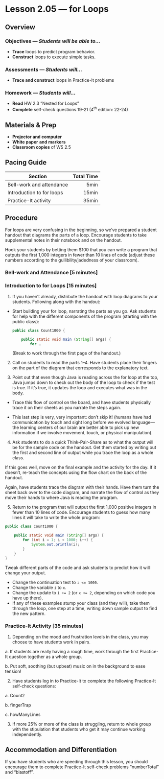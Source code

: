 Lesson 2.05 — for Loops
====================================================================================================

Overview
--------
### Objectives — _Students will be able to…_
- **Trace** loops to predict program behavior.
- **Construct** loops to execute simple tasks.

### Assessments — _Students will…_
- **Trace and construct** loops in Practice-It problems

### Homework — _Students will…_
- **Read** HW 2.3 “Nested for Loops”
- **Complete** self-check questions 19-21 (4<sup>th</sup> edition: 22-24)


Materials & Prep
----------------
- **Projector and computer**
- **White paper** **and** **markers**
- **Classroom copies** of WS 2.5


Pacing Guide
------------
| Section                   | Total Time |
|---------------------------|-----------:|
| Bell-work and attendance  |       5min |
| Introduction to for loops |      15min |
| Practice-It activity      |      35min |


Procedure
---------
For loops are very confusing in the beginning, so we’ve prepared a student handout that diagrams the
parts of a loop. Encourage students to take supplemental notes in their notebook and on the handout.

Hook your students by betting them $100 that you can write a program that outputs the first 1,000
integers in fewer than 10 lines of code (adjust these numbers according to the gullibility/jadedness
of your classroom).

### Bell-work and Attendance \[5 minutes\]

### Introduction to for Loops \[15 minutes\]

1. If you haven’t already, distribute the handout with loop diagrams to your students. Following
  along with the handout:

  - Start building your for loop, narrating the parts as you go. Ask students for help with the
    different components of the program (starting with the public class):

    ``` Java
    public class Count1000 {

        public static void main (String[] args) {
            for …
    ```

    (Break to work through the first page of the handout.)

2. Call on students to read the parts 1–4. Have students place their fingers on the part of the
  diagram that corresponds to the explanatory text.

3. Point out that even though Java is reading across the for loop at the top, Java jumps down to
  check out the body of the loop to check if the test is true. If it’s true, it updates the loop and
  executes what was in the body.

  - Trace this flow of control on the board, and have students physically trace it on their sheets
    as you narrate the steps again.

  - This last step is very, very important: don’t skip it! (humans have had communication by touch
    and sight long before we evolved language—the learning centers of our brain are better able to
    pick up new information if we involve movement, touch, or physical manipulation).

4. Ask students to do a quick Think-Pair-Share as to what the output will be for the sample code on
  the handout. Get them started by writing out the first and second line of output while you trace
  the loop as a whole class.

  If this goes well, move on the final example and the activity for the day. If it doesn’t, re-teach
  the concepts using the flow chart on the back of the handout.

  Again, have students trace the diagram with their hands. Have them turn the sheet back over to the
  code diagram, and narrate the flow of control as they move their hands to where Java is reading
  the program.

5. Return to the program that will output the first 1,000 positive integers in fewer than 10 lines
  of code. Encourage students to guess how many lines it will take to write the whole program:

  ``` Java
  public class Count1000 {

      public static void main (String[] args) {
          for (int i = 1; i < 1000; i++) {
              System.out.println(i);
          }
      }
  }
  ```

  Tweak different parts of the code and ask students to predict how it will change your output.

  - Change the continuation test to `i <= 1000`.
  - Change the variable `i` to `x`.
  - Change the update to `i += 2` (or `x += 2`, depending on which code you have up there).
  - If any of these examples stump your class (and they will), take them through the loop, one
    step at a time, writing down sample output to find the new pattern.

### Practice-It Activity \[35 minutes\]

1. Depending on the mood and frustration levels in the class, you may choose to have students work
  in pairs.

  a. If students are really having a rough time, work through the first Practice-It question
    together as a whole group.

  b. Put soft, soothing (but upbeat) music on in the background to ease tension!

2. Have students log in to Practice-It to complete the following Practice-It self-check questions:

  a. Count2

  b. fingerTrap

  c. howManyLines

3. If more 25% or more of the class is struggling, return to whole group with the stipulation that
students who get it may continue working independently.


Accommodation and Differentiation
---------------------------------
If you have students who are speeding through this lesson, you should encourage them to complete
Practice-It self-check problems “numberTotal” and “blastoff”.
